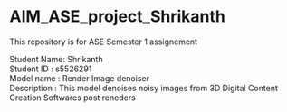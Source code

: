 # AIM_ASE_project_Shrikanth
This repository is for ASE Semester 1 assignement

Student Name: Shrikanth  
Student ID  : s5526291  
Model name  : Render Image denoiser  
Description : This model denoises noisy images from 3D Digital Content Creation Softwares post reneders  
